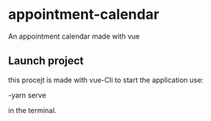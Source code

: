 # appointment-calendar
 An appointment calendar made with vue 

 ## Launch project
 this procejt is made with vue-Cli
 to start the application use:

 -yarn serve 

 in the terminal.
